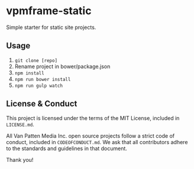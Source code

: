 # vpmframe-static

Simple starter for static site projects.

## Usage

1. `git clone [repo]`
2. Rename project in bower/package.json
3. `npm install`
4. `npm run bower install`
5. `npm run gulp watch`

## License & Conduct

This project is licensed under the terms of the MIT License, included in `LICENSE.md`.

All Van Patten Media Inc. open source projects follow a strict code of conduct, included in `CODEOFCONDUCT.md`. We ask that all contributors adhere to the standards and guidelines in that document.

Thank you!
